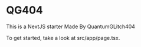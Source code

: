 # QG404

This is a NextJS starter Made By QuantumGLitch404

To get started, take a look at src/app/page.tsx.